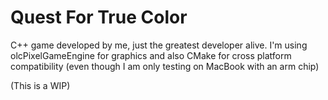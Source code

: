 # Quest For True Color

C++ game developed by me, just the greatest developer alive. I'm using olcPixelGameEngine for graphics and also CMake for cross platform compatibility (even though I am only testing on MacBook with an arm chip)

(This is a WIP)